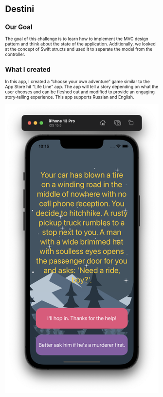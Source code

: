 
#  Destini

## Our Goal

The goal of this challenge is to learn how to implement the MVC design pattern and think about the state of the application. Additionally, we looked at the concept of Swift structs and used it to separate the model from the controller.

## What I created

In this app, I created a “choose your own adventure” game similar to the App Store hit “Life Line” app. The app will tell a story depending on what the user chooses and can be fleshed out and modified to provide an engaging story-telling experience. This app supports Russian and English.

![screen](screen.png)
